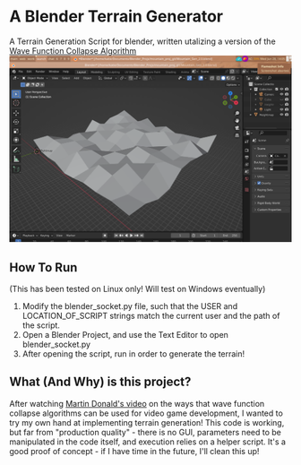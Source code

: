 # A Blender Terrain Generator
A Terrain Generation Script for blender, written utalizing a version of the [Wave Function Collapse Algorithm](https://en.wikipedia.org/wiki/Wave_function_collapse)
![Tiled terrain mesh, inside a Blender Project](https://raw.githubusercontent.com/the-bay-kay/wavetable_terrain_collapse/main/example.png)
## How To Run
(This has been tested on Linux only!  Will test on Windows eventually)
1. Modify the blender_socket.py file, such that the USER and LOCATION_OF_SCRIPT strings match the current user and the path of the script.
2. Open a Blender Project, and use the Text Editor to open blender_socket.py
3. After opening the script, run in order to generate the terrain!

## What (And Why) is this project?
After watching [Martin Donald's video](https://www.youtube.com/watch?v=2SuvO4Gi7uY) on the ways that wave function collapse algorithms can be used for video game development, I wanted to try my own hand at implementing terrain generation!  This code is working, 
but far from "production quality" - there is no GUI, parameters need to be manipulated in the code itself,
and execution relies on a helper script.  It's a good proof of concept - if I have time in the future, I'll clean this up! 
